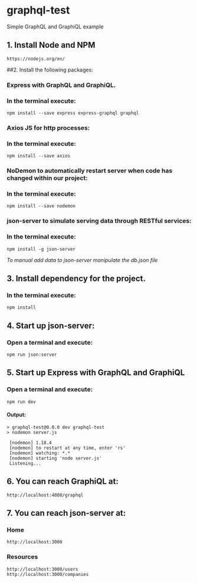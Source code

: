 # graphql-test
Simple GraphQL and GraphiQL example

## 1. Install Node and NPM
`https://nodejs.org/en/`

##2. Install the following packages:
### Express with GraphQL and GraphiQL. 
### In the terminal execute:
`npm install --save express express-graphql graphql`

### Axios JS for http processes:
### In the terminal execute: 
`npm install --save axios`

### NoDemon to automatically restart server when code has changed within our project:
### In the terminal execute:
`npm install --save nodemon`

### json-server to simulate serving data through RESTful services:
### In the terminal execute:
`npm install -g json-server`

_To manual add data to json-server manipulate the db.json file_

## 3. Install dependency for the project.
### In the terminal execute:
`npm install`

## 4. Start up json-server:
### Open a terminal and execute:
`npm run json:server`

## 5. Start up Express with GraphQL and GraphiQL
### Open a terminal and execute:
`npm run dev`
#### Output:
```npm run dev
> graphql-test@0.0.0 dev graphql-test
> nodemon server.js
 
 [nodemon] 1.18.4
 [nodemon] to restart at any time, enter 'rs'
 [nodemon] watching: *.*
 [nodemon] starting 'node server.js'
 Listening...
```

## 6.  You can reach GraphiQL at:
`http://localhost:4000/graphql`

## 7.  You can reach json-server at:
### Home
`http://localhost:3000`
### Resources
  `http://localhost:3000/users`<BR>
  `http://localhost:3000/companies`

